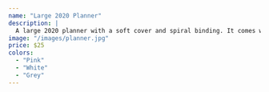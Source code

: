 ```yaml
---
name: "Large 2020 Planner"
description: |
  A large 2020 planner with a soft cover and spiral binding. It comes with dividers and stickers.
image: "/images/planner.jpg"
price: $25
colors:
  - "Pink"
  - "White"
  - "Grey"
---
```

